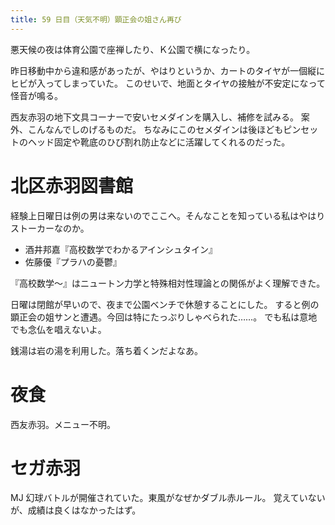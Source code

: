 ```yaml
---
title: 59 日目（天気不明）顕正会の姐さん再び
---
```


悪天候の夜は体育公園で座禅したり、Ｋ公園で横になったり。

昨日移動中から違和感があったが、やはりというか、カートのタイヤが一個縦にヒビが入ってしまっていた。
このせいで、地面とタイヤの接触が不安定になって怪音が鳴る。

西友赤羽の地下文具コーナーで安いセメダインを購入し、補修を試みる。
案外、こんなんでしのげるものだ。
ちなみにこのセメダインは後ほどもピンセットのヘッド固定や靴底のひび割れ防止などに活躍してくれるのだった。

# 北区赤羽図書館

経験上日曜日は例の男は来ないのでここへ。そんなことを知っている私はやはりストーカーなのか。

* 酒井邦嘉『高校数学でわかるアインシュタイン』
* 佐藤優『プラハの憂鬱』

『高校数学～』はニュートン力学と特殊相対性理論との関係がよく理解できた。

日曜は閉館が早いので、夜まで公園ベンチで休憩することにした。
すると例の顕正会の姐サンと遭遇。今回は特にたっぷりしゃべられた……。
でも私は意地でも念仏を唱えないよ。

銭湯は岩の湯を利用した。落ち着くンだよなあ。

# 夜食

西友赤羽。メニュー不明。

# セガ赤羽

MJ 幻球バトルが開催されていた。東風がなぜかダブル赤ルール。
覚えていないが、成績は良くはなかったはず。
